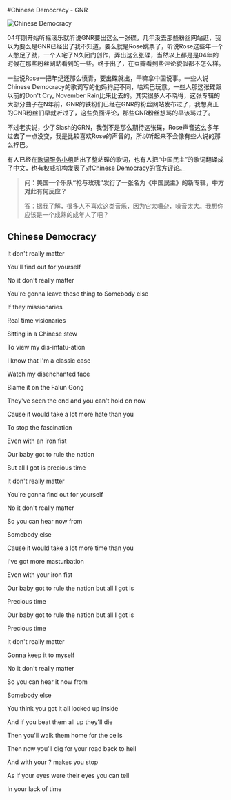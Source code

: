 #Chinese Democracy - GNR

![Chinese Democracy](http://otho.douban.com/lpic/s3351670.jpg)

04年刚开始听摇滚乐就听说GNR要出这么一张碟，几年没去那些粉丝网站逛，我以为要么是GNR已经出了我不知道，要么就是Rose跳票了，听说Rose这些年一个人憋足了劲，一个人宅了N久闭门创作，弄出这么张碟，当然以上都是是04年的时候在那些粉丝网站看到的一些。终于出了，在豆瓣看到些评论貌似都不怎么样。

一些说Rose一把年纪还那么愤青，要出碟就出，干嘛拿中国说事。一些人说Chinese Democracy的歌词写的他妈狗屁不同，啥鸡巴玩意。一些人那这张碟跟以前的Don't Cry, November Rain比来比去的。其实很多人不晓得，这张专辑的大部分曲子在N年前，GNR的铁粉们已经在GNR的粉丝网站发布过了，我想真正的GNR粉丝们早就听过了，这些负面评论，那些GNR粉丝想骂的早该骂过了。

不过老实说，少了Slash的GRN，我倒不是那么期待这张碟，Rose声音这么多年过去了一点没变，我是比较喜欢Rose的声音的，所以听起来不会像有些人说的那么拧巴。

有人已经在[歌词服务小组](http://www.douban.com/group/topic/4643948/ "歌词服务小组")贴出了整站碟的歌词，也有人把“中国民主”的歌词翻译成了中文，也有权威机构发表了对[Chinese Democracy](http://www.douban.com/subject/3289470/ "Chinese Democracy")的[官方评论。](http://www.fmprc.gov.cn/chn/xwfw/fyrth/t473207.htm "外交部发言人就枪炮玫瑰乐队新专辑发表声明")
> **问：美国一个乐队“枪与玫瑰”发行了一张名为《中国民主》的新专辑，中方对此有何反应？**
> 
> 答：据我了解，很多人不喜欢这类音乐，因为它太嘈杂，噪音太大。我想你应该是一个成熟的成年人了吧？

<a name="more"></a>

## Chinese Democracy

It don't really matter

You'll find out for yourself

No it don't really matter

You're gonna leave these thing to Somebody else

If they missionaries

Real time visionaries 

Sitting in a Chinese stew

To view my dis-infatu-ation

I know that I'm a classic case

Watch my disenchanted face

Blame it on the Falun Gong

They've seen the end and you can't hold on now

Cause it would take a lot more hate than you

To stop the fascination

Even with an iron fist

Our baby got to rule the nation

But all I got is precious time

It don't really matter

You're gonna find out for yourself

No it don't really matter

So you can hear now from

Somebody else

Cause it would take a lot more time than you

I've got more masturbation

Even with your iron fist

Our baby got to rule the nation but all I got is

Precious time

Our baby got to rule the nation but all I got is

Precious time

It don't really matter

Gonna keep it to myself

No it don't really matter

So you can hear it now from

Somebody else

You think you got it all locked up inside

And if you beat them all up they'll die

Then you'll walk them home for the cells

Then now you'll dig for your road back to hell

And with your ? makes you stop

As if your eyes were their eyes you can tell

In your lack of time